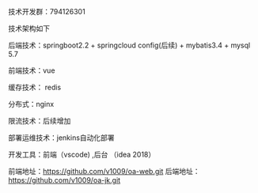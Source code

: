 技术开发群：794126301


技术架构如下

后端技术：springboot2.2 + springcloud config(后续) + mybatis3.4 + mysql 5.7

前端技术：vue

缓存技术： redis

分布式：nginx

限流技术：后续增加

部署运维技术：jenkins自动化部署

开发工具：前端（vscode) ,后台 （idea 2018）

前端地址：https://github.com/v1009/oa-web.git
后端地址：https://github.com/v1009/oa-jk.git

